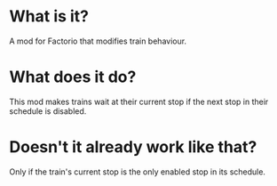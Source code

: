 # What is it?
A mod for Factorio that modifies train behaviour.

# What does it do?
This mod makes trains wait at their current stop if the next stop in their schedule is disabled.

# Doesn't it already work like that?
Only if the train's current stop is the only enabled stop in its schedule.

